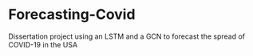 # Forecasting-Covid
Dissertation project using an LSTM and a GCN to forecast the spread of COVID-19 in the USA
